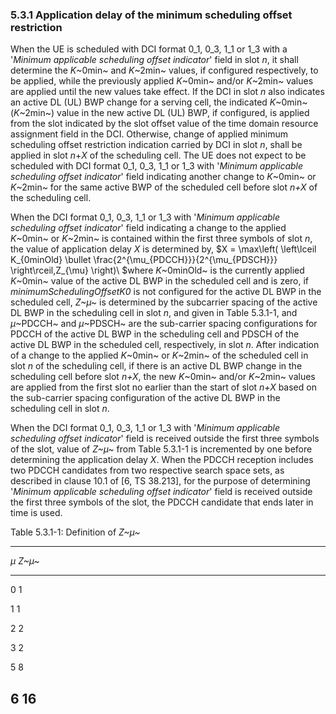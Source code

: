 ### 5.3.1 Application delay of the minimum scheduling offset restriction

When the UE is scheduled with DCI format 0_1, 0_3, 1_1 or 1_3 with a
\'*Minimum applicable scheduling offset indicator*\' field in slot *n*,
it shall determine the *K*~0min~ and *K*~2min~ values, if configured
respectively, to be applied, while the previously applied *K*~0min~
and/or *K*~2min~ values are applied until the new values take effect. If
the DCI in slot *n* also indicates an active DL (UL) BWP change for a
serving cell, the indicated *K*~0min~ (*K*~2min~) value in the new
active DL (UL) BWP, if configured, is applied from the slot indicated by
the slot offset value of the time domain resource assignment field in
the DCI. Otherwise, change of applied minimum scheduling offset
restriction indication carried by DCI in slot *n*, shall be applied in
slot *n*+*X* of the scheduling cell. The UE does not expect to be
scheduled with DCI format 0_1, 0_3, 1_1 or 1_3 with \'*Minimum
applicable scheduling offset indicator*\' field indicating another
change to *K*~0min~ or *K*~2min~ for the same active BWP of the
scheduled cell before slot *n+X* of the scheduling cell.

When the DCI format 0_1, 0_3, 1_1 or 1_3 with \'*Minimum applicable
scheduling offset indicator*\' field indicating a change to the applied
*K*~0min~ or *K*~2min~ is contained within the first three symbols of
slot *n*, the value of application delay *X* is determined by,
$X = \max\left( \left\lceil K_{0minOld} \bullet \frac{2^{\mu_{PDCCH}}}{2^{\mu_{PDSCH}}} \right\rceil,Z_{\mu} \right)\ $where
*K*~0minOld~ is the currently applied *K*~0min~ value of the active DL
BWP in the scheduled cell and is zero, if *minimumSchedulingOffsetK0* is
not configured for the active DL BWP in the scheduled cell, *Z~µ~* is
determined by the subcarrier spacing of the active DL BWP in the
scheduling cell in slot *n*, and given in Table 5.3.1-1, and *µ*~PDCCH~
and *µ*~PDSCH~ are the sub-carrier spacing configurations for PDCCH of
the active DL BWP in the scheduling cell and PDSCH of the active DL BWP
in the scheduled cell, respectively, in slot *n*. After indication of a
change to the applied *K*~0min~ or *K*~2min~ of the scheduled cell in
slot *n* of the scheduling cell, if there is an active DL BWP change in
the scheduling cell before slot *n+X*, the new *K*~0min~ and/or
*K*~2min~ values are applied from the first slot no earlier than the
start of slot *n+X* based on the sub-carrier spacing configuration of
the active DL BWP in the scheduling cell in slot *n*.

When the DCI format 0_1, 0_3, 1_1 or 1_3 with \'*Minimum applicable
scheduling offset indicator*\' field is received outside the first three
symbols of the slot, value of *Z~µ~* from Table 5.3.1-1 is incremented
by one before determining the application delay *X*. When the PDCCH
reception includes two PDCCH candidates from two respective search space
sets, as described in clause 10.1 of \[6, TS 38.213\], for the purpose
of determining \'*Minimum applicable scheduling offset indicator*\'
field is received outside the first three symbols of the slot, the PDCCH
candidate that ends later in time is used.

Table 5.3.1-1: Definition of *Z~µ~*

  -----------------------------------------------------------------------
  *µ*                                 *Z~µ~*
  ----------------------------------- -----------------------------------
  0                                   1

  1                                   1

  2                                   2

  3                                   2

  5                                   8

  6                                   16
  -----------------------------------------------------------------------